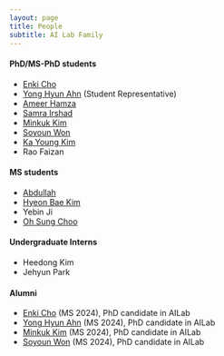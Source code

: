 ```yaml
---
layout: page
title: People
subtitle: AI Lab Family
---
```

  
#### PhD/MS-PhD students
* [Enki Cho](students/EnkiCho.md) 
* [Yong Hyun Ahn](students/YongHyunAhn.md) (Student Representative)                         
* [Ameer Hamza](students/AmeerHamza.md)
* [Samra Irshad](students/Sam.md)
* [Minkuk Kim](students/MinKukKim.md)
* [Soyoun Won](students/SoyeonOne.md)
* [Ka Young Kim](students/KaYoungKim.md)
* Rao Faizan
  
#### MS students
* [Abdullah](students/Abdullah.md)
* [Hyeon Bae Kim](students/HyeonbaeKim.md)
* Yebin Ji
* [Oh Sung Choo](students/OhsungChoo.md)

#### Undergraduate Interns
* Heedong Kim
* Jehyun Park



#### Alumni
* [Enki Cho](students/EnkiCho.md) (MS 2024), PhD candidate in AILab
* [Yong Hyun Ahn](students/YongHyunAhn.md) (MS 2024), PhD candidate in AILab
* [Minkuk Kim](students/MinKukKim.md) (MS 2024), PhD candidate in AILab
* [Soyoun Won](students/SoyeonOne.md) (MS 2024), PhD candidate in AILab


